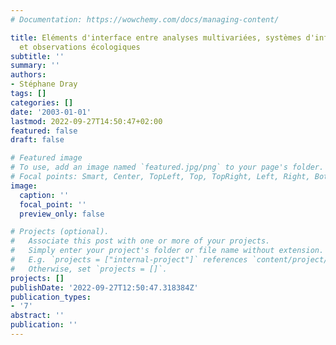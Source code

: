 ```yaml
---
# Documentation: https://wowchemy.com/docs/managing-content/

title: Eléments d'interface entre analyses multivariées, systèmes d'information géographique
  et observations écologiques
subtitle: ''
summary: ''
authors:
- Stéphane Dray
tags: []
categories: []
date: '2003-01-01'
lastmod: 2022-09-27T14:50:47+02:00
featured: false
draft: false

# Featured image
# To use, add an image named `featured.jpg/png` to your page's folder.
# Focal points: Smart, Center, TopLeft, Top, TopRight, Left, Right, BottomLeft, Bottom, BottomRight.
image:
  caption: ''
  focal_point: ''
  preview_only: false

# Projects (optional).
#   Associate this post with one or more of your projects.
#   Simply enter your project's folder or file name without extension.
#   E.g. `projects = ["internal-project"]` references `content/project/deep-learning/index.md`.
#   Otherwise, set `projects = []`.
projects: []
publishDate: '2022-09-27T12:50:47.318384Z'
publication_types:
- '7'
abstract: ''
publication: ''
---
```

